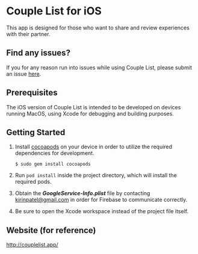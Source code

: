 # Couple List for iOS

This app is designed for those who want to share and review experiences with their partner.

## Find any issues?
If you for any reason run into issues while using Couple List, please submit an issue [here](https://github.com/CoupleList/iOS/issues).


## Prerequisites

The iOS version of Couple List is intended to be developed on devices running MacOS, using Xcode for debugging and building purposes.

## Getting Started

1. Install [cocoapods](https://cocoapods.org/) on your device in order  to utilize the required dependencies for development. 

       $ sudo gem install cocoapods

2. Run `pod install` inside the project directory, which will install the required pods.
   
3. Obtain the ***GoogleService-Info.plist*** file by contacting kirinpatel@gmail.com in order for Firebase to communicate correctly.
   
4. Be sure to open the Xcode workspace instead of the project file itself.


## Website (for reference)
http://couplelist.app/
